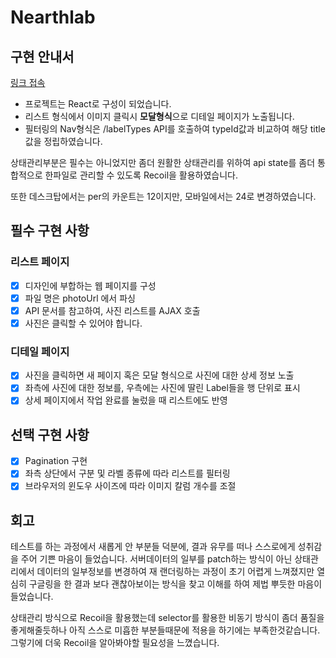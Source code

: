# Nearthlab

## 구현 안내서

[링크 접속](https://coding-test-nearthlab.vercel.app/)

- 프로젝트는 React로 구성이 되었습니다.
- 리스트 형식에서 이미지 클릭시 **모달형식**으로 디테일 페이지가 노출됩니다.
- 필터링의 Nav형식은 /labelTypes API를 호출하여 typeId값과 비교하여
  해당 title값을 정립하였습니다.

상태관리부분은 필수는 아니었지만 좀더 원활한 상태관리를 위하여
api state를 좀더 통합적으로 한파일로 관리할 수 있도록 Recoil을 활용하였습니다.

또한 데스크탑에서는 per의 카운트는 12이지만, 모바일에서는 24로 변경하였습니다.

## 필수 구현 사항

### 리스트 페이지

- [x] 디자인에 부합하는 웹 페이지를 구성
- [x] 파일 명은 photoUrl 에서 파싱
- [x] API 문서를 참고하여, 사진 리스트를 AJAX 호출
- [x] 사진은 클릭할 수 있어야 합니다.

### 디테일 페이지

- [x] 사진을 클릭하면 새 페이지 혹은 모달 형식으로 사진에 대한 상세 정보 노출
- [x] 좌측에 사진에 대한 정보를, 우측에는 사진에 딸린 Label들을 행 단위로 표시
- [x] 상세 페이지에서 작업 완료를 눌렀을 때 리스트에도 반영

## 선택 구현 사항

- [x] Pagination 구현
- [x] 좌측 상단에서 구분 및 라벨 종류에 따라 리스트를 필터링
- [x] 브라우저의 윈도우 사이즈에 따라 이미지 칼럼 개수를 조절

## 회고

테스트를 하는 과정에서 새롭게 안 부분들 덕분에,
결과 유무를 떠나 스스로에게 성취감을 주어 기쁜 마음이 들었습니다.
서버데이터의 일부를 patch하는 방식이 아닌 상태관리에서 데이터의 일부정보를 변경하여 재 랜더링하는 과정이
초기 어렵게 느껴졌지만 열심히 구글링을 한 결과 보다 괜찮아보이는 방식을 찾고 이해를 하여 제법 뿌듯한 마음이 들었습니다.

상태관리 방식으로 Recoil을 활용했는데 selector를 활용한 비동기 방식이 좀더 품질을 좋게해줄듯하나
아직 스스로 미흡한 부분들때문에 적용을 하기에는 부족한것같습니다.
그렇기에 더욱 Recoil을 알아봐야할 필요성을 느꼈습니다.
